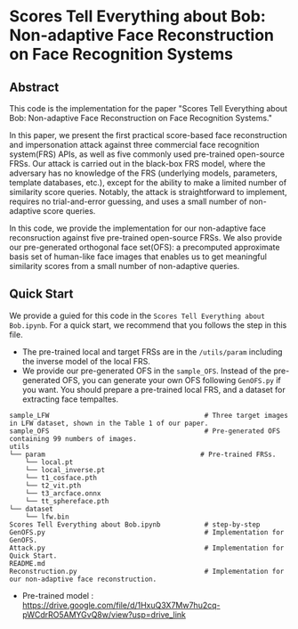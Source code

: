 # Scores Tell Everything about Bob: Non-adaptive Face Reconstruction on Face Recognition Systems


## Abstract
This code is the implementation for the paper "Scores Tell Everything about Bob: Non-adaptive Face Reconstruction on Face Recognition Systems."

In this paper, we present the first practical score-based face reconstruction and impersonation attack against three commercial face recognition system(FRS) APIs, as well as five commonly used pre-trained open-source FRSs. Our attack is carried out in the black-box FRS model, where the adversary has no knowledge of the FRS (underlying models, parameters, template databases, etc.), except for the ability to make a limited number of similarity score queries. Notably, the attack is straightforward to implement, requires no trial-and-error guessing, and uses a small number of non-adaptive score queries.

In this code, we provide the implementation for our non-adaptive face reconsruction against five pre-trained open-source FRSs. We also provide our pre-generated orthogonal face set(OFS): a precomputed approximate basis set of human-like face images that enables us to get meaningful similarity scores from a small number of non-adaptive queries.


## Quick Start
We provide a guied for this code in the `Scores Tell Everything about Bob.ipynb`. 
For a quick start, we recommend that you follows the step in this file.

- The pre-trained local and target FRSs are in the `/utils/param` including the inverse model of the local FRS.
- We provide our pre-generated OFS in the `sample_OFS`. Instead of the pre-generated OFS, you can generate your own OFS following `GenOFS.py` if you want. You should prepare a pre-trained local FRS, and a dataset for extracting face tempaltes. 

```
sample_LFW                                       # Three target images in LFW dataset, shown in the Table 1 of our paper.
sample_OFS                                       # Pre-generated OFS containing 99 numbers of images.
utils
└── param                                       # Pre-trained FRSs.  
    └── local.pt
    └── local_inverse.pt
    └── t1_cosface.pth
    └── t2_vit.pth
    └── t3_arcface.onnx
    └── tt_sphereface.pth
└── dataset
    └── lfw.bin
Scores Tell Everything about Bob.ipynb           # step-by-step
GenOFS.py                                        # Implementation for GenOFS.
Attack.py                                        # Implementation for Quick Start.
README.md
Reconstruction.py                                # Implementation for our non-adaptive face reconstruction.
```

- Pre-trained model : https://drive.google.com/file/d/1HxuQ3X7Mw7hu2cq-pWCdrRO5AMYGvQ8w/view?usp=drive_link